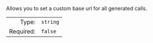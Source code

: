 Allows you to set a custom base url for all generated calls.

|           |                                |
|----------:|:-------------------------------|
|     Type: | `string`                       |
| Required: | `false`                         |
